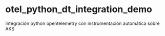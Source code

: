 # otel_python_dt_integration_demo
Integración python opentelemetry con instrumentación automática sobre AKS

